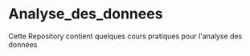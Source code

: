 # Analyse_des_donnees
Cette Repository contient quelques cours pratiques pour l'analyse des données
